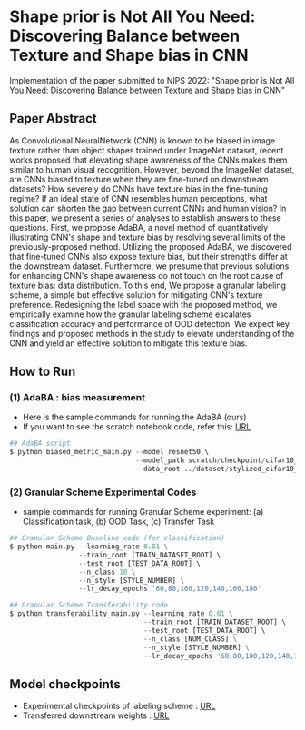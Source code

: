 # Shape prior is Not All You Need: Discovering Balance between Texture and Shape bias in CNN
Implementation of the paper submitted to NIPS 2022: "Shape prior is Not All You Need: Discovering Balance between Texture and Shape bias in CNN"

## Paper Abstract
As Convolutional NeuralNetwork (CNN) is known to be biased in image texture rather than object shapes trained under ImageNet dataset, recent works proposed that elevating shape awareness of the CNNs makes them similar to human visual recognition. However, beyond the ImageNet dataset, are CNNs biased to texture when they are fine-tuned on downstream datasets? How severely do CNNs have texture bias in the fine-tuning regime? If an ideal state of CNN resembles human perceptions, what solution can shorten the gap between current CNNs and human vision? In this paper, we present a series of analyses to establish answers to these questions. First, we propose AdaBA, a novel method of quantitatively illustrating CNN's shape and texture bias by resolving several limits of the previously-proposed method. Utilizing the proposed AdaBA, we discovered that fine-tuned CNNs also expose texture bias, but their strengths differ at the downstream dataset. Furthermore, we presume that previous solutions for enhancing CNN's shape awareness do not touch on the root cause of texture bias: data distribution. To this end, We propose a granular labeling scheme, a simple but effective solution for mitigating CNN's texture preference. Redesigning the label space with the proposed method, we empirically examine how the granular labeling scheme escalates classification accuracy and performance of OOD detection. We expect key findings and proposed methods in the study to elevate understanding of the CNN and yield an effective solution to mitigate this texture bias.

## How to Run
### (1) AdaBA : bias measurement
- Here is the sample commands for running the AdaBA (ours)
- If you want to see the scratch notebook code, refer this: [URL](https://github.com/socar-esther/Optimal_labeling_scheme/blob/main/notebook/scracth_AdaBA.ipynb)
```python
## AdaBA script
$ python biased_metric_main.py --model resnet50 \ 
                               --model_path scratch/checkpoint/cifar10_best.pt \ 
                               --data_root ../dataset/stylized_cifar10_set/test_reduced_10
```

### (2) Granular Scheme Experimental Codes
- sample commands for running Granular Scheme experiment: (a) Classification task, (b) OOD Task, (c) Transfer Task
```python                            
## Granular Scheme Baseline code (for classification)
$ python main.py --learning_rate 0.01 \
                 --train_root [TRAIN_DATASET_ROOT] \ 
                 --test_root [TEST_DATA_ROOT] \ 
                 --n_class 10 \
                 --n_style [STYLE_NUMBER] \
                 --lr_decay_epochs '60,80,100,120,140,160,180'

## Granular Scheme Transferability code
$ python transferability_main.py --learning_rate 0.01 \
                                 --train_root [TRAIN_DATASET_ROOT] \ 
                                 --test_root [TEST_DATA_ROOT] \ 
                                 --n_class [NUM_CLASS] \
                                 --n_style [STYLE_NUMBER] \
                                 --lr_decay_epochs '60,80,100,120,140,160,180'
```



## Model checkpoints
- Experimental checkpoints of labeling scheme : [URL](https://drive.google.com/file/d/1yOz01OVvRCMu8DO_aqDgHNcLuHJfeJUC/view?usp=sharing)
- Transferred downstream weights : [URL](https://drive.google.com/file/d/1qvzIUqMkMfTd5_5wPMOFuRvgTRtPhj2G/view?usp=sharing)




